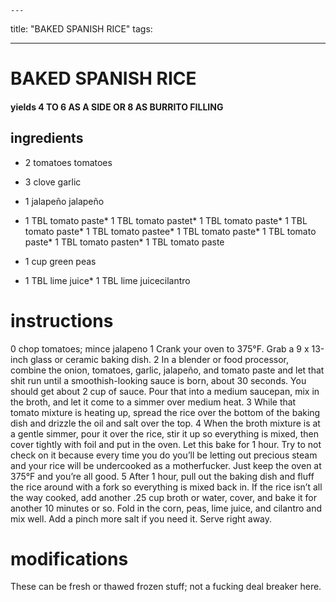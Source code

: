 

	---
title: "BAKED SPANISH RICE"
tags:

---
# BAKED SPANISH RICE
#### yields 4 TO 6 AS A SIDE OR 8 AS BURRITO FILLING
## ingredients
* 2 tomatoes tomatoes
* 3 clove garlic
* 1 jalapeño jalapeño
* 1 TBL tomato paste* 1 TBL tomato pastet* 1 TBL tomato paste* 1 TBL tomato paste* 1 TBL tomato pastee* 1 TBL tomato paste* 1 TBL tomato paste* 1 TBL tomato pasten* 1 TBL tomato paste
* 1 cup green peas

* 1 TBL lime juice* 1 TBL lime juicecilantro


# instructions
0 chop tomatoes; mince jalapeno
1 Crank your oven to 375°F. Grab a 9 x 13-inch glass or ceramic baking dish.
2 In a blender or food processor, combine the onion, tomatoes, garlic, jalapeño, and tomato
paste and let that shit run until a smoothish-looking sauce is born, about 30 seconds. You
should get about 2 cup of sauce. Pour that into a medium saucepan, mix in the broth, and let
it come to a simmer over medium heat.
3 While that tomato mixture is heating up, spread the rice over the bottom of the baking dish
and drizzle the oil and salt over the top.
4 When the broth mixture is at a gentle simmer, pour it over the rice, stir it up so everything
is mixed, then cover tightly with foil and put in the oven. Let this bake for 1 hour. Try to not
check on it because every time you do you’ll be letting out precious steam and your rice will be
undercooked as a motherfucker. Just keep the oven at 375°F and you’re all good.
5 After 1 hour, pull out the baking dish and fluff the rice around with a fork so everything is
mixed back in. If the rice isn’t all the way cooked, add another .25 cup broth or water, cover, and
bake it for another 10 minutes or so. Fold in the corn, peas, lime juice, and cilantro and mix
well. Add a pinch more salt if you need it. Serve right away.

# modifications

These can be fresh or thawed frozen stuff; not a fucking deal breaker here.
	

